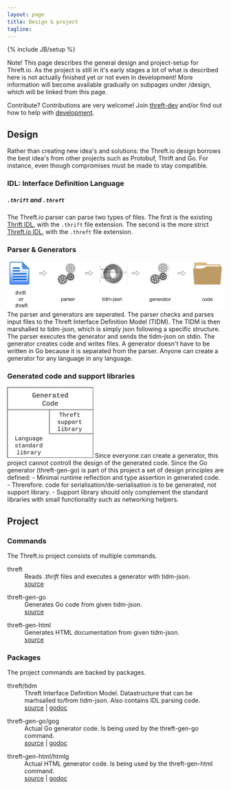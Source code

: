 ```yaml
---
layout: page
title: Design & project
tagline: 
---
```

{% include JB/setup %}

<p>
	<span class="label label-info">Note!</span>
	This page describes the general design and project-setup for Threft.io. As the project is still in it's early stages a lot of what is described here is not actually finished yet or not even in development! More information will become available gradually on subpages under /design, which will be linked from this page.
</p>

<p>
	<span class="label label-success">Contribute?</span>
	Contributions are very welcome! Join <a target="_blank" href="https://groups.google.com/forum/?fromgroups#!forum/threft-dev" >threft-dev</a> and/or find out how to help with <a href="/develop.html" >development</a>.
</p>

## Design
Rather than creating new idea's and solutions: the Threft.io design borrows the best idea's from other projects such as Protobuf, Thrift and Go. For instance, even though compromises must be made to stay compatible. 

### IDL: Interface Definition Language
##### `.thrift` and `.threft`
The Threft.io parser can parse two types of files.
The first is the existing <a target="_blank" href="http://thrift.apache.org/docs/idl/" title="Thrift Interface Definition Language" >Thrift IDL</a>, with the `.thrift` file extension.
The second is the more strict <a href="/design/threft-idl" >Threft.io IDL</a>, with the `.threft` file extension.

### Parser & Generators
<img src="/images/parser_generator_large.png" alt="Parse and Generator" />
The parser and generators are seperated. The parser checks and parses input files to the Threft Interface Definition Model (TIDM). The TIDM is then marshalled to tidm-json, which is simply json following a specific structure. The parser executes the generator and sends the tidm-json on stdin. The generator creates code and writes files. A generator doesn't have to be written in Go because it is separated from the parser. Anyone can create a generator for any language in any language.

### Generated code and support libraries
<img src="/images/code_libraries.png" alt="Generated code, Threft support library and Language standard library." />
Since everyone can create a generator, this project cannot controll the design of the generated code. Since the Go generator (threft-gen-go) is part of this project a set of design principles are defined:
 - Minimal runtime reflection and type assertion in generated code.
 - Threrefore: code for serialisation/de-serialisation is to be generated, not support library.
 - Support library should only complement the standard libraries with small functionality such as networking helpers.

<br/>

## Project

### Commands
The Threft.io project consists of multiple commands.
<dl>
	<dt>threft</dt>
	<dd>
		Reads <i>.thrift</i> files and  executes a generator with tidm-json.<br/>
		<a target="_blank" href="http://github.com/threft/threft" >source</a>
	</dd>
</dl>
<dl>
	<dt>threft-gen-go</dt>
	<dd>
		Generates Go code from given tidm-json.<br/>
		<a target="_blank" href="http://github.com/threft/threft-gen-go" >source</a>
	</dd>
</dl>
<dl>
	<dt>threft-gen-html</dt>
	<dd>
		Generates HTML documentation from given tidm-json.<br/>
		<a target="_blank" href="http://github.com/threft/threft-gen-html" >source</a>
	</dd>
</dl>

### Packages
The project commands are backed by packages.
<dl>
	<dt>threft/tidm</dt>
	<dd>
		Threft Interface Definition Model. Datastructure that can be marhsalled to/from tidm-json. Also contains IDL parsing code.<br/>
		<a target="_blank" href="https://github.com/threft/threft/tree/master/tidm" >source</a> | <a target="_blank" href="http://godoc.org/github.com/threft/threft/tidm" >godoc</a>
	</dd>
</dl>
<dl>
	<dt>threft-gen-go/gog</dt>
	<dd>
		Actual Go generator code. Is being used by the threft-gen-go command.<br/>
		<a target="_blank" href="https://github.com/threft/threft-gen-go/tree/master/gog" >source</a> | <a target="_blank" href="http://godoc.org/github.com/threft/threft-gen-go/gog" >godoc</a>
	</dd>
</dl>
<dl>
	<dt>threft-gen-html/htmlg</dt>
	<dd>
		Actual HTML generator code. Is being used by the threft-gen-html command.<br/>
		<a target="_blank" href="https://github.com/threft/threft-gen-html/tree/master/htmlg" >source</a> | <a target="_blank" href="http://godoc.org/github.com/threft/threft-gen-html/htmlg" >godoc</a>
	</dd>
</dl>